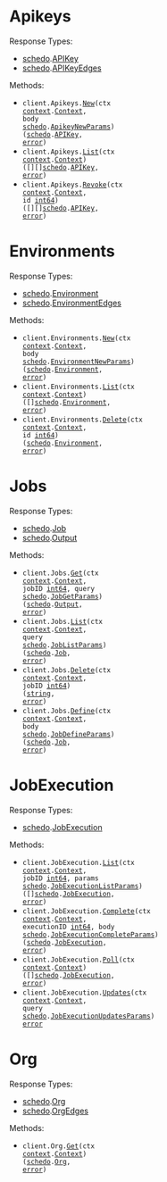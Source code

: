 # Apikeys

Response Types:

- <a href="https://pkg.go.dev/github.com/stainless-sdks/Schedo-go">schedo</a>.<a href="https://pkg.go.dev/github.com/stainless-sdks/Schedo-go#APIKey">APIKey</a>
- <a href="https://pkg.go.dev/github.com/stainless-sdks/Schedo-go">schedo</a>.<a href="https://pkg.go.dev/github.com/stainless-sdks/Schedo-go#APIKeyEdges">APIKeyEdges</a>

Methods:

- <code title="post /apikeys">client.Apikeys.<a href="https://pkg.go.dev/github.com/stainless-sdks/Schedo-go#ApikeyService.New">New</a>(ctx <a href="https://pkg.go.dev/context">context</a>.<a href="https://pkg.go.dev/context#Context">Context</a>, body <a href="https://pkg.go.dev/github.com/stainless-sdks/Schedo-go">schedo</a>.<a href="https://pkg.go.dev/github.com/stainless-sdks/Schedo-go#ApikeyNewParams">ApikeyNewParams</a>) (<a href="https://pkg.go.dev/github.com/stainless-sdks/Schedo-go">schedo</a>.<a href="https://pkg.go.dev/github.com/stainless-sdks/Schedo-go#APIKey">APIKey</a>, <a href="https://pkg.go.dev/builtin#error">error</a>)</code>
- <code title="get /apikeys">client.Apikeys.<a href="https://pkg.go.dev/github.com/stainless-sdks/Schedo-go#ApikeyService.List">List</a>(ctx <a href="https://pkg.go.dev/context">context</a>.<a href="https://pkg.go.dev/context#Context">Context</a>) ([][]<a href="https://pkg.go.dev/github.com/stainless-sdks/Schedo-go">schedo</a>.<a href="https://pkg.go.dev/github.com/stainless-sdks/Schedo-go#APIKey">APIKey</a>, <a href="https://pkg.go.dev/builtin#error">error</a>)</code>
- <code title="delete /apikeys/revoke/{id}">client.Apikeys.<a href="https://pkg.go.dev/github.com/stainless-sdks/Schedo-go#ApikeyService.Revoke">Revoke</a>(ctx <a href="https://pkg.go.dev/context">context</a>.<a href="https://pkg.go.dev/context#Context">Context</a>, id <a href="https://pkg.go.dev/builtin#int64">int64</a>) ([][]<a href="https://pkg.go.dev/github.com/stainless-sdks/Schedo-go">schedo</a>.<a href="https://pkg.go.dev/github.com/stainless-sdks/Schedo-go#APIKey">APIKey</a>, <a href="https://pkg.go.dev/builtin#error">error</a>)</code>

# Environments

Response Types:

- <a href="https://pkg.go.dev/github.com/stainless-sdks/Schedo-go">schedo</a>.<a href="https://pkg.go.dev/github.com/stainless-sdks/Schedo-go#Environment">Environment</a>
- <a href="https://pkg.go.dev/github.com/stainless-sdks/Schedo-go">schedo</a>.<a href="https://pkg.go.dev/github.com/stainless-sdks/Schedo-go#EnvironmentEdges">EnvironmentEdges</a>

Methods:

- <code title="post /org/environments">client.Environments.<a href="https://pkg.go.dev/github.com/stainless-sdks/Schedo-go#EnvironmentService.New">New</a>(ctx <a href="https://pkg.go.dev/context">context</a>.<a href="https://pkg.go.dev/context#Context">Context</a>, body <a href="https://pkg.go.dev/github.com/stainless-sdks/Schedo-go">schedo</a>.<a href="https://pkg.go.dev/github.com/stainless-sdks/Schedo-go#EnvironmentNewParams">EnvironmentNewParams</a>) (<a href="https://pkg.go.dev/github.com/stainless-sdks/Schedo-go">schedo</a>.<a href="https://pkg.go.dev/github.com/stainless-sdks/Schedo-go#Environment">Environment</a>, <a href="https://pkg.go.dev/builtin#error">error</a>)</code>
- <code title="get /org/environments">client.Environments.<a href="https://pkg.go.dev/github.com/stainless-sdks/Schedo-go#EnvironmentService.List">List</a>(ctx <a href="https://pkg.go.dev/context">context</a>.<a href="https://pkg.go.dev/context#Context">Context</a>) ([]<a href="https://pkg.go.dev/github.com/stainless-sdks/Schedo-go">schedo</a>.<a href="https://pkg.go.dev/github.com/stainless-sdks/Schedo-go#Environment">Environment</a>, <a href="https://pkg.go.dev/builtin#error">error</a>)</code>
- <code title="delete /org/environments/{id}">client.Environments.<a href="https://pkg.go.dev/github.com/stainless-sdks/Schedo-go#EnvironmentService.Delete">Delete</a>(ctx <a href="https://pkg.go.dev/context">context</a>.<a href="https://pkg.go.dev/context#Context">Context</a>, id <a href="https://pkg.go.dev/builtin#int64">int64</a>) (<a href="https://pkg.go.dev/github.com/stainless-sdks/Schedo-go">schedo</a>.<a href="https://pkg.go.dev/github.com/stainless-sdks/Schedo-go#Environment">Environment</a>, <a href="https://pkg.go.dev/builtin#error">error</a>)</code>

# Jobs

Response Types:

- <a href="https://pkg.go.dev/github.com/stainless-sdks/Schedo-go">schedo</a>.<a href="https://pkg.go.dev/github.com/stainless-sdks/Schedo-go#Job">Job</a>
- <a href="https://pkg.go.dev/github.com/stainless-sdks/Schedo-go">schedo</a>.<a href="https://pkg.go.dev/github.com/stainless-sdks/Schedo-go#Output">Output</a>

Methods:

- <code title="get /jobs/{jobId}">client.Jobs.<a href="https://pkg.go.dev/github.com/stainless-sdks/Schedo-go#JobService.Get">Get</a>(ctx <a href="https://pkg.go.dev/context">context</a>.<a href="https://pkg.go.dev/context#Context">Context</a>, jobID <a href="https://pkg.go.dev/builtin#int64">int64</a>, query <a href="https://pkg.go.dev/github.com/stainless-sdks/Schedo-go">schedo</a>.<a href="https://pkg.go.dev/github.com/stainless-sdks/Schedo-go#JobGetParams">JobGetParams</a>) (<a href="https://pkg.go.dev/github.com/stainless-sdks/Schedo-go">schedo</a>.<a href="https://pkg.go.dev/github.com/stainless-sdks/Schedo-go#Output">Output</a>, <a href="https://pkg.go.dev/builtin#error">error</a>)</code>
- <code title="get /jobs">client.Jobs.<a href="https://pkg.go.dev/github.com/stainless-sdks/Schedo-go#JobService.List">List</a>(ctx <a href="https://pkg.go.dev/context">context</a>.<a href="https://pkg.go.dev/context#Context">Context</a>, query <a href="https://pkg.go.dev/github.com/stainless-sdks/Schedo-go">schedo</a>.<a href="https://pkg.go.dev/github.com/stainless-sdks/Schedo-go#JobListParams">JobListParams</a>) (<a href="https://pkg.go.dev/github.com/stainless-sdks/Schedo-go">schedo</a>.<a href="https://pkg.go.dev/github.com/stainless-sdks/Schedo-go#Job">Job</a>, <a href="https://pkg.go.dev/builtin#error">error</a>)</code>
- <code title="delete /jobs/{jobId}">client.Jobs.<a href="https://pkg.go.dev/github.com/stainless-sdks/Schedo-go#JobService.Delete">Delete</a>(ctx <a href="https://pkg.go.dev/context">context</a>.<a href="https://pkg.go.dev/context#Context">Context</a>, jobID <a href="https://pkg.go.dev/builtin#int64">int64</a>) (<a href="https://pkg.go.dev/builtin#string">string</a>, <a href="https://pkg.go.dev/builtin#error">error</a>)</code>
- <code title="post /jobs/definition">client.Jobs.<a href="https://pkg.go.dev/github.com/stainless-sdks/Schedo-go#JobService.Define">Define</a>(ctx <a href="https://pkg.go.dev/context">context</a>.<a href="https://pkg.go.dev/context#Context">Context</a>, body <a href="https://pkg.go.dev/github.com/stainless-sdks/Schedo-go">schedo</a>.<a href="https://pkg.go.dev/github.com/stainless-sdks/Schedo-go#JobDefineParams">JobDefineParams</a>) (<a href="https://pkg.go.dev/github.com/stainless-sdks/Schedo-go">schedo</a>.<a href="https://pkg.go.dev/github.com/stainless-sdks/Schedo-go#Job">Job</a>, <a href="https://pkg.go.dev/builtin#error">error</a>)</code>

# JobExecution

Response Types:

- <a href="https://pkg.go.dev/github.com/stainless-sdks/Schedo-go">schedo</a>.<a href="https://pkg.go.dev/github.com/stainless-sdks/Schedo-go#JobExecution">JobExecution</a>

Methods:

- <code title="get /jobs/executions/{jobId}">client.JobExecution.<a href="https://pkg.go.dev/github.com/stainless-sdks/Schedo-go#JobExecutionService.List">List</a>(ctx <a href="https://pkg.go.dev/context">context</a>.<a href="https://pkg.go.dev/context#Context">Context</a>, jobID <a href="https://pkg.go.dev/builtin#int64">int64</a>, params <a href="https://pkg.go.dev/github.com/stainless-sdks/Schedo-go">schedo</a>.<a href="https://pkg.go.dev/github.com/stainless-sdks/Schedo-go#JobExecutionListParams">JobExecutionListParams</a>) ([]<a href="https://pkg.go.dev/github.com/stainless-sdks/Schedo-go">schedo</a>.<a href="https://pkg.go.dev/github.com/stainless-sdks/Schedo-go#JobExecution">JobExecution</a>, <a href="https://pkg.go.dev/builtin#error">error</a>)</code>
- <code title="post /jobs/executions/complete/{executionId}">client.JobExecution.<a href="https://pkg.go.dev/github.com/stainless-sdks/Schedo-go#JobExecutionService.Complete">Complete</a>(ctx <a href="https://pkg.go.dev/context">context</a>.<a href="https://pkg.go.dev/context#Context">Context</a>, executionID <a href="https://pkg.go.dev/builtin#int64">int64</a>, body <a href="https://pkg.go.dev/github.com/stainless-sdks/Schedo-go">schedo</a>.<a href="https://pkg.go.dev/github.com/stainless-sdks/Schedo-go#JobExecutionCompleteParams">JobExecutionCompleteParams</a>) (<a href="https://pkg.go.dev/github.com/stainless-sdks/Schedo-go">schedo</a>.<a href="https://pkg.go.dev/github.com/stainless-sdks/Schedo-go#JobExecution">JobExecution</a>, <a href="https://pkg.go.dev/builtin#error">error</a>)</code>
- <code title="get /jobs/executions">client.JobExecution.<a href="https://pkg.go.dev/github.com/stainless-sdks/Schedo-go#JobExecutionService.Poll">Poll</a>(ctx <a href="https://pkg.go.dev/context">context</a>.<a href="https://pkg.go.dev/context#Context">Context</a>) ([]<a href="https://pkg.go.dev/github.com/stainless-sdks/Schedo-go">schedo</a>.<a href="https://pkg.go.dev/github.com/stainless-sdks/Schedo-go#JobExecution">JobExecution</a>, <a href="https://pkg.go.dev/builtin#error">error</a>)</code>
- <code title="get /jobs/executions/stream">client.JobExecution.<a href="https://pkg.go.dev/github.com/stainless-sdks/Schedo-go#JobExecutionService.Updates">Updates</a>(ctx <a href="https://pkg.go.dev/context">context</a>.<a href="https://pkg.go.dev/context#Context">Context</a>, query <a href="https://pkg.go.dev/github.com/stainless-sdks/Schedo-go">schedo</a>.<a href="https://pkg.go.dev/github.com/stainless-sdks/Schedo-go#JobExecutionUpdatesParams">JobExecutionUpdatesParams</a>) <a href="https://pkg.go.dev/builtin#error">error</a></code>

# Org

Response Types:

- <a href="https://pkg.go.dev/github.com/stainless-sdks/Schedo-go">schedo</a>.<a href="https://pkg.go.dev/github.com/stainless-sdks/Schedo-go#Org">Org</a>
- <a href="https://pkg.go.dev/github.com/stainless-sdks/Schedo-go">schedo</a>.<a href="https://pkg.go.dev/github.com/stainless-sdks/Schedo-go#OrgEdges">OrgEdges</a>

Methods:

- <code title="get /org">client.Org.<a href="https://pkg.go.dev/github.com/stainless-sdks/Schedo-go#OrgService.Get">Get</a>(ctx <a href="https://pkg.go.dev/context">context</a>.<a href="https://pkg.go.dev/context#Context">Context</a>) (<a href="https://pkg.go.dev/github.com/stainless-sdks/Schedo-go">schedo</a>.<a href="https://pkg.go.dev/github.com/stainless-sdks/Schedo-go#Org">Org</a>, <a href="https://pkg.go.dev/builtin#error">error</a>)</code>
